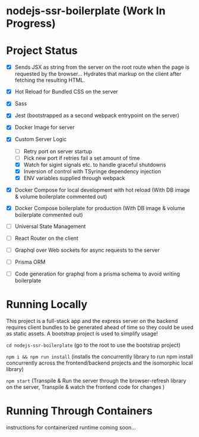 # nodejs-ssr-boilerplate (Work In Progress)

# Project Status
- [x] Sends JSX as string from the server on the root route when the page is requested by the browser... Hydrates that markup on the client after fetching the resulting HTML.
- [x] Hot Reload for Bundled CSS on the server
- [x] Sass
- [x] Jest (bootstrapped as a second webpack entrypoint on the server) 
- [x] Docker Image for server
- [x] Custom Server Logic
     - [ ] Retry port on server startup
     - [ ] Pick new port if retries fail a set amount of time
     - [x] Watch for sigint signals etc. to handle graceful shutdowns
     - [x] Inversion of control with TSyringe dependency injection
     - [x] ENV variables supplied through webpack
- [x] Docker Compose for local development with hot reload (With DB image & volume boilerplate commented out)
- [x] Docker Compose boilerplate for production (With DB image & volume boilerplate commented out)
- [ ] Universal State Management
- [ ] React Router on the client
- [ ] Graphql over Web sockets for async requests to the server
- [ ] Prisma ORM
- [ ] Code generation for graphql from a prisma schema to avoid writing boilerplate


# Running Locally

This project is a full-stack app and the express server on the backend requires client bundles to be generated ahead of time so they could be used as static assets. A bootstrap project is used to simplify usage!

`cd nodejs-ssr-boilerplate` (go to the root to use the bootstrap project)


`npm i && npm run install` (installs the concurrently library to run npm install concurrently across the frontend/backend projects and the isomorphic local library)


`npm start` (Transpile & Run the server through the browser-refresh library on the server, Transpile & watch the frontend code for changes )


# Running Through Containers

instructions for containerized runtime coming soon...
